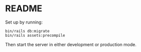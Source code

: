 # README

Set up by running:
```
bin/rails db:migrate
bin/rails assets:precompile
```

Then start the server in either development or production mode.
